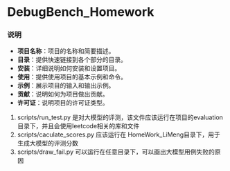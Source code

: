 # DebugBench_Homework

### 说明

- **项目名称**：项目的名称和简要描述。
- **目录**：提供快速链接到各个部分的目录。
- **安装**：详细说明如何安装和设置项目。
- **使用**：提供使用项目的基本示例和命令。
- **示例**：展示项目的输入和输出示例。
- **贡献**：说明如何为项目做出贡献。
- **许可证**：说明项目的许可证类型。


1. scripts/run_test.py 是对大模型的评测，该文件应该运行在项目的evaluation目录下，并且会使用leetcode相关的库和文件
2. scripts/caculate_scores.py 应该运行在 HomeWork_LiMeng目录下，用于生成大模型的评测分数
3. scripts/draw_fail.py 可以运行在任意目录下，可以画出大模型用例失败的原因
